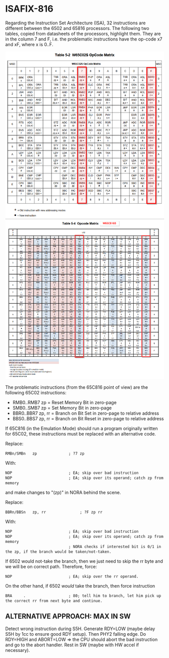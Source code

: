ISAFIX-816
==============

Regarding the Instruction Set Architecture (ISA), 32 instructions are different between the 6502 and 65816 processors.
The following two tables, copied from datasheets of the processors, highlight them.
They are in the column 7 and F, i.e. the problematic instructions have the op-code x7 and xF, where x is 0..F.

![Opcodes 65C02](pic/opcodes02-collision.png)
![Opcodes 65C816](pic/opcodes816-collision.png)

The problematic instructions (from the 65C816 point of view) are the following 65C02 instructions:
* RMB0..RMB7 zp = Reset Memory Bit in zero-page
* SMB0..SMB7 zp = Set Memory Bit in zero-page
* BBR0..BBR7 zp, rr = Branch on Bit Set in zero-page to relative address
* BBS0..BBS7 zp, rr = Branch on Bit Reset in zero-page to relative address

If 65C816 (in the Emulation Mode) should run a program originally written for 65C02, these instructions must be replaced
with an alternative code. 




Replace:

    RMBn/SMBn   zp              ; ?7 zp

With:

    NOP                         ; EA; skip over bad instruction
    NOP                         ; EA; skip over its operand; catch zp from memory

and make changes to "(zp)" in NORA behind the scene.


Replace:

    BBRn/BBSn   zp, rr               ; ?F zp rr

With:

    NOP                         ; EA; skip over bad instruction
    NOP                         ; EA; skip over its operand; catch zp from memory
                                ; NORA checks if interested bit is 0/1 in the zp, if the branch would be taken/not-taken.

If 6502 would not-take the branch, then we just need to skip the rr byte and we will be on correct path.
Therefore, force:

    NOP                         ; EA; skip over the rr operand.

On the other hand, if 6502 *would* take the branch, then force instruction

    BRA     .                   ; 80; tell him to branch, let him pick up the correct rr from next byte and continue.



ALTERNATIVE APPROACH: MAX IN SW
---------------------------------

Detect wrong instruction during S5H.
Generate RDY=LOW (maybe delay S5H by 1cc to ensure good RDY setup).
Then PHY2 falling edge.
Do RDY=HIGH and ABORT=LOW => the CPU should abort the bad instruction and go to the abort handler.
Rest in SW (maybe with HW accel if necessary).

